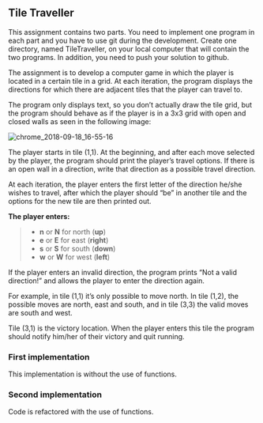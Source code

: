 ## Tile Traveller

<p>This assignment contains two parts. You need to implement one program in each part and you
have to use git during the development. Create one directory, named TileTraveller, on your
local computer that will contain the two programs. In addition, you need to push your solution to
github.</p>

The assignment is to develop a computer game in which the player is located in a certain tile in
a grid. At each iteration, the program displays the directions for which there are adjacent tiles
that the player can travel to.

The program only displays text, so you don’t actually draw the tile grid, but the program should
behave as if the player is in a 3x3 grid with open and closed walls as seen in the following image: 

![chrome_2018-09-18_16-55-16](https://user-images.githubusercontent.com/9305163/45704029-742d0a80-bb65-11e8-9776-f808dc0eda9b.png)


The player starts in tile (1,1). At the beginning, and after each move selected by the player, the
program should print the player’s travel options. If there is an open wall in a direction, write that
direction as a possible travel direction.

At each iteration, the player enters the first letter of the direction he/she wishes to travel, after
which the player should “be” in another tile and the options for the new tile are then printed out.

**The player enters:<br/>**
>- **n** or **N** for north (**up**)<br/>
>- **e** or **E** for east (**right**)<br/>
>- **s** or **S** for south (**down**)<br/>
>- **w** or **W** for west (**left**)<br/>

If the player enters an invalid direction, the program prints “Not a valid direction!” and allows the
player to enter the direction again.

For example, in tile (1,1) it’s only possible to move north. In tile (1,2), the possible moves are
north, east and south, and in tile (3,3) the valid moves are south and west.

Tile (3,1) is the victory location. When the player enters this tile the program should notify
him/her of their victory and quit running.


### First implementation

This implementation is without the use of functions.


### Second implementation

Code is refactored with the use of functions. 
